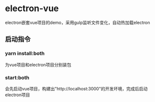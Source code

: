 # electron-vue
electron嵌套vue项目的demo，采用gulp监听文件变化，自动热加载electron

## 启动指令
### yarn install:both
为vue项目和electron项目分别装包
### start:both
会先启动vue项目，构建出"http://localhost:3000"的开发坏境，完成后启动electron项目